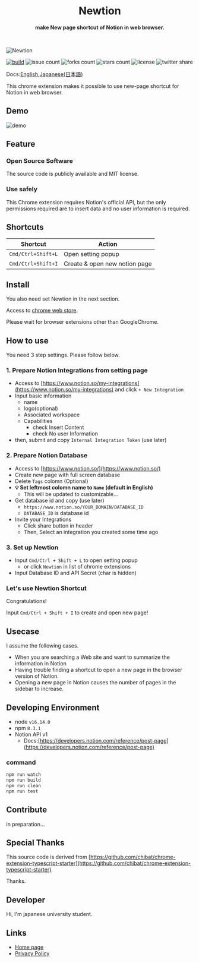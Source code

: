 <div align="center">
	<h1>Newtion</h1>
	<p>
		<b>make New page shortcut of Notion in web browser.</b>
	</p>
	<br>
</div>

![Newtion](https://user-images.githubusercontent.com/65804288/174465241-f46d9b14-8bd1-495b-a566-62aedc2b36d0.png)

[![build](https://github.com/cohu-dev/newtion/actions/workflows/build.yml/badge.svg)](https://github.com/cohu-dev/newtion/actions/workflows/build.yml)
![issue count](https://img.shields.io/github/issues/cohu-dev/newtion)
![forks count](https://img.shields.io/github/forks/cohu-dev/newtion)
![stars count](https://img.shields.io/github/stars/cohu-dev/newtion)
![license](https://img.shields.io/github/license/cohu-dev/newtion)
![twitter share](https://img.shields.io/twitter/url?style=social&url=https%3A%2F%2Fgithub.com%2Fcohu-dev%2Fnewtion)

Docs:[English](/README.md),[Japanese(日本語)](./README_ja.md)

This chrome extension makes it possible to use new-page shortcut for Notion in web browser.

## Demo

![demo](https://user-images.githubusercontent.com/65804288/174465615-3cc6c47f-d531-4a3f-8140-ff669beb913a.gif)

## Feature

### Open Source Software

The source code is publicly available and MIT license.

### Use safely

This Chrome extension requires Notion's official API, but the only permissions required are to insert data and no user information is required.

## Shortcuts

| Shortcut           | Action                        |
| ------------------ | ----------------------------- |
| `Cmd/Ctrl+Shift+L` | Open setting popup            |
| `Cmd/Ctrl+Shift+I` | Create & open new notion page |

## Install

You also need set Newtion in the next section.

Access to [chrome web store](https://chrome.google.com/webstore/detail/newtion/fdjjmpjjbhhepdakdifipaehpcgojkgf).

Please wait for browser extensions other than GoogleChrome.

## How to use

You need 3 step settings. Please follow below.

### 1. Prepare Notion Integrations from setting page

- Access to [https://www.notion.so/my-integrations](https://www.notion.so/my-integrations) and click `+ New Integration`
- Input basic information
  - name
  - logo(optional)
  - Associated workspace
  - Capabilities
    - check Insert Content
    - check No user Information
- then, submit and copy `Internal Integration Token` (use later)

### 2. Prepare Notion Database

- Access to [https://www.notion.so/](https://www.notion.so/)
- Create new page with full screen database
- Delete `Tags` colomn (Optional)
- **💡 Set leftmost colomn name to `Name` (default in English)**
  - This will be updated to customizable...
- Get database id and copy (use later)
  - `https://www.notion.so/YOUR_DOMAIN/DATABASE_ID`
  - `DATABASE_ID` is database id
- Invite your Integrations
  - Click share button in header
  - Then, Select an integration you created some time ago

### 3. Set up Newtion

- Input `Cmd/Ctrl + Shift + L` to open setting popup
  - or click `Newtion` in list of chrome extensions
- Input Database ID and API Secret (char is hidden)

### Let's use Newtion Shortcut

Congratulations!

Input `Cmd/Ctrl + Shift + I` to create and open new page!

## Usecase

I assume the following cases.

- When you are searching a Web site and want to summarize the information in Notion
- Having trouble finding a shortcut to open a new page in the browser version of Notion.
- Opening a new page in Notion causes the number of pages in the sidebar to increase.

## Developing Environment

- node `v16.14.0`
- npm `8.3.1`
- Notion API v1
  - Docs:[https://developers.notion.com/reference/post-page](https://developers.notion.com/reference/post-page)

### command

```sh
npm run watch
npm run build
npm run clean
npm run test
```

## Contribute

in preparation...

## Special Thanks

This source code is derived from [https://github.com/chibat/chrome-extension-typescript-starter](https://github.com/chibat/chrome-extension-typescript-starter).

Thanks.

## Developer

Hi, I'm japanese university student.

## Links

- [Home page](https://cohu-dev.github.io/newtion/)
- [Privacy Policy](https://cohu-dev.github.io/chrome-privacy-policy/)
